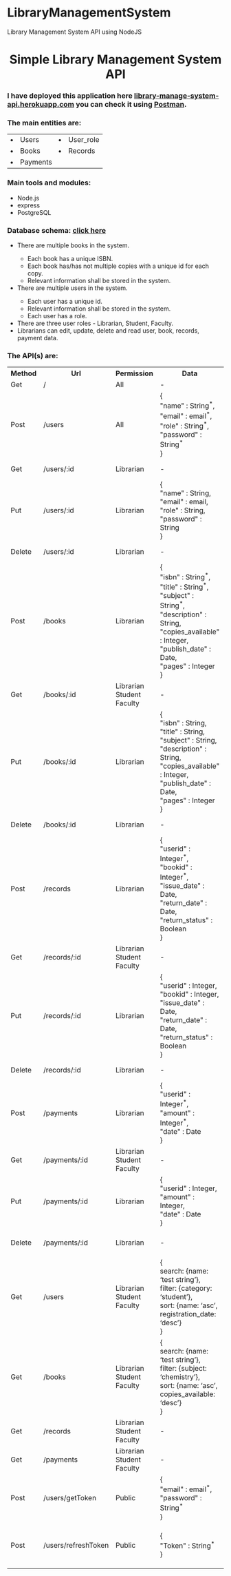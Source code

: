 # LibraryManagementSystem
Library Management System API using NodeJS

<h1 align="center">Simple Library Management System API</h1>
 <h3>I have deployed this application here <a href="https://library-manage-system-api.herokuapp.com/"
   target="_blank">library-manage-system-api.herokuapp.com</a> you can check it
  using
  <a href="https://www.postman.com/" target="_blank">Postman</a>.
 </h3>
 <h3>The main entities are: </h3>
 <table>
  <tr>
   <td>
    <li>Users</li>
   </td>
   <td>
    <li>User_role</li>
   </td>

  </tr>
  <tr>
   <td>
    <li>Books</li>
   </td>
   <td>
    <li>Records</li>
   </td>
  </tr>
  <tr>
   <td>
    <li>Payments</li>
   </td>
  </tr>
 </table>
 <h3>Main tools and modules: </h3>
 <ul>
  <li>Node.js</li>
  <li>express</li>
  <li>PostgreSQL</li>
 </ul>
 <h3>Database schema: <a href="https://dbdesigner.page.link/KAYJqPVWcTuWNBXZA" target="_blank">click here</a></h3>

 <ul>
  <li>There are multiple books in the system.</li>
  <ul>
   <li>Each book has a unique ISBN.</li>
   <li>Each book has/has not multiple copies with a unique id for each copy.</li>
   <li>Relevant information shall be stored in the system.</li>
  </ul>
  <li>There are multiple users in the system.</li>
  <ul>
   <li>Each user has a unique id.</li>
   <li>Relevant information shall be stored in the system.</li>
   <li>Each user has a role.</li>
  </ul>
  <li>There are three user roles - Librarian, Student, Faculty.</li>
  <li>Librarians can edit, update, delete and read user, book, records, payment data.</li>
 </ul>
 <h3>The API(s) are:</h3>
 <table style="width:100%">
  <tr>
   <th>Method</th>
   <th>Url</th>
   <th>Permission</th>
   <th>Data</th>
   <th>Description</th>
  </tr>
  <tr>
   <td>Get</td>
   <td>/</td>
   <td>All</td>
   <td>-</td>
   <td>Root Url</td>
  </tr>
  <tr>
   <td>Post</td>
   <td>/users</td>
   <td>All</td>
   <td>{<br>
    "name" : String<sup>*</sup>,<br>
    "email" : email<sup>*</sup>,<br>
    "role" : String<sup>*</sup>,<br>
    "password" : String<sup>*</sup><br>
    }</td>
   <td>Create User</td>
  </tr>
  <tr>
   <td>Get</td>
   <td>/users/:id</td>
   <td>Librarian</td>
   <td>-</td>
   <td>Get user data using id</td>
  </tr>
  <tr>
   <td>Put</td>
   <td>/users/:id</td>
   <td>Librarian</td>
   <td>{<br>
    "name" : String,<br>
    "email" : email,<br>
    "role" : String,<br>
    "password" : String<br>
    }</td>
   <td>Update user data</td>
  </tr>
  <tr>
   <td>Delete</td>
   <td>/users/:id</td>
   <td>Librarian</td>
   <td>-</td>
   <td>Delete user by id</td>
  </tr>
  <tr>
   <td>Post</td>
   <td>/books</td>
   <td>Librarian</td>
   <td>{<br>
    "isbn" : String<sup>*</sup>,<br>
    "title" : String<sup>*</sup>,<br>
    "subject" : String<sup>*</sup>,<br>
    "description" : String,<br>
    "copies_available" : Integer,<br>
    "publish_date" : Date,<br>
    "pages" : Integer<br>
    }</td>
   <td>Add book</td>
  </tr>
  <tr>
   <td>Get</td>
   <td>/books/:id</td>
   <td>Librarian<br>Student<br>Faculty</td>
   <td>-</td>
   <td>Get book details using id</td>
  </tr>
  <tr>
   <td>Put</td>
   <td>/books/:id</td>
   <td>Librarian</td>
   <td>{<br>
    "isbn" : String,<br>
    "title" : String,<br>
    "subject" : String,<br>
    "description" : String,<br>
    "copies_available" : Integer,<br>
    "publish_date" : Date,<br>
    "pages" : Integer<br>
    }</td>
   <td>Update book details</td>
  </tr>
  <tr>
   <td>Delete</td>
   <td>/books/:id</td>
   <td>Librarian</td>
   <td>-</td>
   <td>Delete book details</td>
  </tr>
  <tr>
   <td>Post</td>
   <td>/records</td>
   <td>Librarian</td>
   <td>{<br>
    "userid" : Integer<sup>*</sup>,<br>
    "bookid" : Integer<sup>*</sup>,<br>
    "issue_date" : Date,<br>
    "return_date" : Date,<br>
    "return_status" : Boolean<br>
    }</td>
   <td>Add record data</td>
  </tr>
  <tr>
   <td>Get</td>
   <td>/records/:id</td>
   <td>Librarian<br>Student<br>Faculty</td>
   <td>-</td>
   <td>Get records data</td>
  </tr>
  <tr>
   <td>Put</td>
   <td>/records/:id</td>
   <td>Librarian</td>
   <td>{<br>
    "userid" : Integer,<br>
    "bookid" : Integer,<br>
    "issue_date" : Date,<br>
    "return_date" : Date,<br>
    "return_status" : Boolean<br>
    }</td>
   <td>Update record data</td>
  </tr>
  <tr>
   <td>Delete</td>
   <td>/records/:id</td>
   <td>Librarian</td>
   <td>-</td>
   <td>Delete record data</td>
  </tr>
  <tr>
   <td>Post</td>
   <td>/payments</td>
   <td>Librarian</td>
   <td>{<br>
    "userid" : Integer<sup>*</sup>,<br>
    "amount" : Integer<sup>*</sup>,<br>
    "date" : Date<br>
    }</td>
   <td>Add payment data</td>
  </tr>
  <tr>
   <td>Get</td>
   <td>/payments/:id</td>
   <td>Librarian<br>Student<br>Faculty</td>
   <td>-</td>
   <td>Get payment data</td>
  </tr>
  <tr>
   <td>Put</td>
   <td>/payments/:id</td>
   <td>Librarian</td>
   <td>{<br>
    "userid" : Integer,<br>
    "amount" : Integer,<br>
    "date" : Date<br>
    }</td>
   <td>Update payment data</td>
  </tr>
  <tr>
   <td>Delete</td>
   <td>/payments/:id</td>
   <td>Librarian</td>
   <td>-</td>
   <td>Delete payment data</td>
  </tr>
  <tr>
   <td>Get</td>
   <td>/users</td>
   <td>Librarian<br>Student<br>Faculty</td>
   <td>{<br>
    search: {name: ‘test string’},<br>
    filter: {category: ‘student’},<br>
    sort: {name: ‘asc’, registration_date: ‘desc’}<br>
    }</td>
   <td>Data are optional<br>Search/get all user data</td>
  </tr>
  <tr>
   <td>Get</td>
   <td>/books</td>
   <td>Librarian<br>Student<br>Faculty</td>
   <td>{<br>
    search: {name: ‘test string’},<br>
    filter: {subject: ‘chemistry’},<br>
    sort: {name: ‘asc’, copies_available: ‘desc’}<br>
    }</td>
   <td>Data are optional<br>Search/get all book data</td>
  </tr>
  <tr>
   <td>Get</td>
   <td>/records</td>
   <td>Librarian<br>Student<br>Faculty</td>
   <td>-</td>
   <td>get all records data</td>
  </tr>
  <tr>
   <td>Get</td>
   <td>/payments</td>
   <td>Librarian<br>Student<br>Faculty</td>
   <td>-</td>
   <td>Get all Payments data</td>
  </tr>
  <tr>
   <td>Post</td>
   <td>/users/getToken</td>
   <td>Public</td>
   <td>{<br>
    "email" : email<sup>*</sup>,<br>
    "password" : String<sup>*</sup><br>
    }</td>
   <td>Log in to get an authorization token</td>
  </tr>
  <tr>
   <td>Post</td>
   <td>/users/refreshToken</td>
   <td>Public</td>
   <td>{<br>
    "Token" : String<sup>*</sup><br>
    }</td>
   <td>Pass expired token & Get<br> a renewed access token.</td>
  </tr>
 </table>
